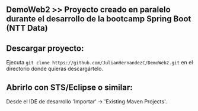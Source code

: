 ## DemoWeb2 >> Proyecto creado en paralelo durante el desarrollo de la bootcamp Spring Boot (NTT Data)

## Descargar proyecto:

Ejecuta `git clone https://github.com/JulianHernandezC/DemoWeb2.git` en el directorio donde quieras descargártelo.

## Abrirlo con STS/Eclipse o similar:

Desde el IDE de desarrollo 'Importar' -> 'Existing Maven Projects'.
